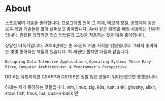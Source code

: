 # About

소프트웨어 기술을 좋아합니다. 프로그래밍 언어 그 자체, 메모리 모델, 운영체제 같은 로우 레벨 기술들을 많이 살펴보고 좋아합니다. Anki 같은 SRS를 매일 사용하는 신본자입니다. 관련된 과학적인 학습 방법론과 그것을 적용하는 것을 매우 좋아합니다.

상당한 다독가입니다. 2024년에는 총 53권의 기술 서적을 읽었습니다. 그래서 좋아하는 몇몇 좋아하는 책들이 있습니다. 딱 세권만 뽑자면 다음과 같습니다.

`Designing Data-Intensive Applications`, `Operating System: Three Easy Piece`, `Computer Architecture: A Programmer's Perspective`

DDIA는 유명하지만 CSAPP과 OSTEP은 정말 많은 분들이 읽어보셨으면 좋겠습니다.

아래는 제가 좋아하는 것들입니다.
vim, linux, zig, k8s, rust, anki, ghostty, elixir, stow, fish, tmux, lua, dual-n-back
면